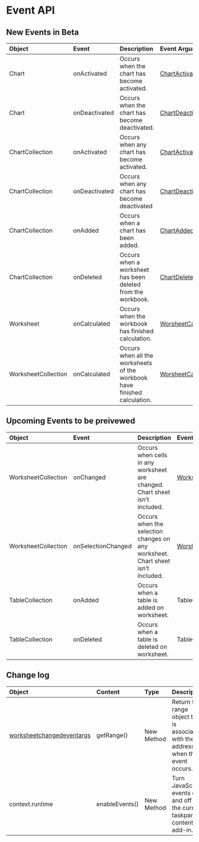 # Event API


## New Events in Beta

| Object | Event | Description | Event Argument |
|:----|:----|:----|:---|
| Chart | onActivated | Occurs when the chart has become activated. | [ChartActivatedEventArgs](/reference/excel/chartactivatedeventargs.md) |
| Chart | onDeactivated | Occurs when the chart has become deactivated. | [ChartDeactivatedEventArgs](/reference/excel/chartdeactivatedeventargs.md) |
| ChartCollection | onActivated | Occurs when any chart has become activated. | [ChartActivatedEventArgs](/reference/excel/chartactivatedeventargs.md) |
| ChartCollection | onDeactivated | Occurs when any chart has become deactivated | [ChartDeactivatedEventArgs](/reference/excel/chartdeactivatedeventargs.md) |
| ChartCollection | onAdded | Occurs when a chart has been added. | [ChartAddedEventArgs](/reference/excel/chartaddedeventargs.md) |
| ChartCollection | onDeleted | Occurs when a worksheet has been deleted from the workbook. | [ChartDeletedEvent](/reference/excel/chartdeletedeventargs.md) |
| Worksheet | onCalculated | Occurs when the workbook has finished calculation. | [WorsheetCalculatedEventArgs](/reference/excel/worksheetcalculatedeventargs.md) |
 WorksheetCollection | onCalculated | Occurs when all the worksheets of the workbook have finished calculation. | [WorsheetCalculatedEventArgs](/reference/excel/worksheetcalculatedeventargs.md) |

## Upcoming Events to be preivewed

| Object | Event | Description | Event Argument |
|:----|:----|:----|:---|
| WorksheetCollection | onChanged | Occurs when cells in any worksheet are changed. Chart sheet isn’t included. | [WorksheetChangedEventAargs](/reference/excel/worksheetchangedeventargs.md)|
| WorksheetCollection | onSelectionChanged | Occurs when the selection changes on any worksheet. Chart sheet isn’t included. | [WorsheetCalculatedEventArgs](/reference/excel/worksheetselectionchangedeventargs.md)|
| TableCollection | onAdded | Occurs when a table is added on worksheet. | TableCollectiAddedEventArgs|
| TableCollection | onDeleted | Occurs when a table is deleted on worksheet. | TableCollectiDeletedEventArgs|

## Change log

| Object | Content| Type | Description | 
|:----|:----|:----|:---|
| [worksheetchangedeventargs](https://github.com/OfficeDev/office-js-docs/blob/ExcelJs_OpenSpec/reference/excel/worksheetchangedeventargs.md) | getRange() | New Method | Return the range object that is associated with the address when the event occurs.|
| context.runtime | enableEvents() |  New Method | Turn JavaScript events on and off for the current taskpane or content add-in. |
